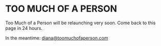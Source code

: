 # TOO MUCH OF A PERSON  

Too Much of a Person will be relaunching very soon. Come back to this page in 24 hours.

In the meantime: diana@toomuchofaperson.com
